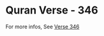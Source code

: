 # Quran Verse - 346 

For more infos, See [Verse 346](https://www.quranbookk.com/quran/search?q=346)